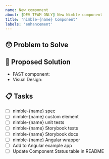 ```yaml
---
name: New component
about: [DEV TEAM ONLY] New Nimble component
title: 'nimble-{name} Component'
labels: 'enhancement'
---
```


## 😯 Problem to Solve

<!-- List any clients/contacts that specifically need this component, or note that the component just adds general utility. -->

## 💁 Proposed Solution

- FAST component: <!-- e.g. https://explore.fast.design/components/fast-button -->
- Visual Design: <!-- e.g. https://xd.adobe.com/view/8ce280ab-1559-4961-945c-182955c7780b-d9b1/screen/ 3698340b-8162-4e5d-bf7a-20194612b3a7) -->

<!-- List any requirements/features beyond what is provided by the FAST component. -->

## 📋 Tasks

<!-- Refer to [CONTR
IBUTING](https://github.com/ni/nimble/blob/main/packages/nimble-components/CONTRIBUTING.md) for details -->

- [ ] nimble-{name} spec
- [ ] nimble-{name} custom element
- [ ] nimble-{name} unit tests
- [ ] nimble-{name} Storybook tests
- [ ] nimble-{name} Storybook docs
- [ ] nimble-{name} Angular wrapper
- [ ] Add to Angular example app
- [ ] Update Component Status table in README
